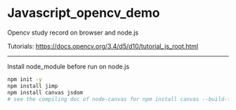 # Javascript_opencv_demo
Opencv study record on browser and node.js


Tutorials: https://docs.opencv.org/3.4/d5/d10/tutorial_js_root.html
***

Install node_module before run on node.js
```bash
npm init -y
npm install jimp
npm install canvas jsdom
# see the compiling doc of node-canvas for npm install canvas --build-from-source on the insupported OS!!
```
